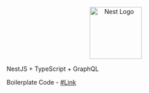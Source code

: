 <p align="center">
  <a href="http://nestjs.com/" target="blank"><img src="https://nestjs.com/img/logo-small.svg" width="120" alt="Nest Logo" /></a>
</p>

NestJS + TypeScript + GraphQL

Boilerplate Code - [#Link](https://github.com/nestjs/nest/tree/master/sample/23-graphql-code-first)
